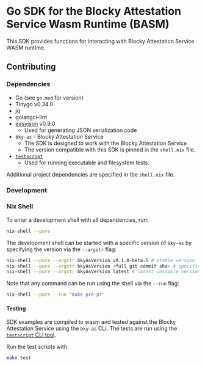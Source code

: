 # Go SDK for the Blocky Attestation Service Wasm Runtime (BASM)

This SDK provides functions for interacting with Blocky Attestation Service
WASM runtime.

## Contributing

### Dependencies

- Go (see `go.mod` for version)
- Tinygo v0.34.0
- jq
- golangci-lint
- [easyjson](https://github.com/mailru/easyjson) v0.9.0
    - Used for generating JSON serialization code
- `bky-as` - Blocky Attestation Service
    - The SDK is designed to work with the Blocky Attestation Service
    - The version compatible with this SDK is pinned in the `shell.nix` file.
- [`testscript`](https://pkg.go.dev/github.com/rogpeppe/go-internal/testscript)
  - Used for running executable and filesystem tests.

Additional project dependencies are specified in tbe `shell.nix` file.

### Development

### Nix Shell

To enter a development shell with all dependencies, run:

```bash
nix-shell --pure
```

The development shell can be started with a specific version of `bky-as` by
specifying the version via the `--argstr` flag:

```bash
nix-shell --pure --argstr bkyAsVersion v0.1.0-beta.5 # stable version
nix-shell --pure --argstr bkyAsVersion <full git commit sha> # specific unstable version
nix-shell --pure --argstr bkyAsVersion latest # latest unstable version
```

Note that any command can be run using the shell via the `--run` flag:

```bash
nix-shell --pure --run "make pre-pr"
```

#### Testing

SDK examples are compiled to wasm and tested against the Blocky Attestation
Service using the `bky-as` CLI. The tests are run using the [`testscript`
CLI tool](https://pkg.go.dev/github.com/rogpeppe/go-internal/testscript).

Run the test scripts with:

```bash
make test
```
